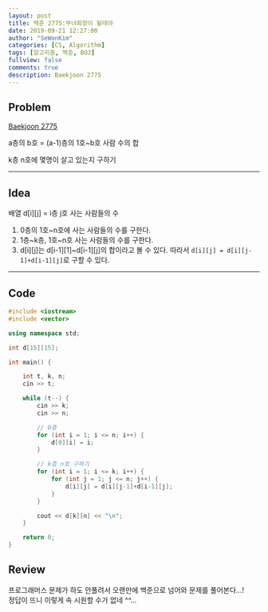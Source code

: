 ```yaml
---
layout: post
title: 백준 2775:부녀회장이 될테야
date: 2019-09-21 12:27:00
author: "SeWonKim"
categories: [CS, Algorithm]
tags: [알고리즘, 백준, BOJ]
fullview: false
comments: true
description: Baekjoon 2775
---
```


## Problem

[Baekjoon 2775](https://www.acmicpc.net/problem/2775)

a층의 b호 = (a-1)층의 1호~b호 사람 수의 합

k층 n호에 몇명이 살고 있는지 구하기

---

## Idea

배열 d[i][j] = i층 j호 사는 사람들의 수

1. 0층의 1호~n호에 사는 사람들의 수를 구한다.
2. 1층~k층, 1호~n호 사는 사람들의 수를 구한다.
3. d[i][j]는 d[i-1][1]~d[i-1][j]의 합이라고 볼 수 있다. 따라서 `d[i][j] = d[i][j-1]+d[i-1][j]`로 구할 수 있다.

---

## Code

```cpp
#include <iostream>
#include <vector>

using namespace std;

int d[15][15];

int main() {

	int t, k, n;
	cin >> t;

	while (t--) {
		cin >> k;
		cin >> n;

		// 0층
		for (int i = 1; i <= n; i++) {
			d[0][i] = i;
		}

		// k층 n호 구하기
		for (int i = 1; i <= k; i++) {
			for (int j = 1; j <= n; j++) {
				d[i][j] = d[i][j-1]+d[i-1][j];
			}
		}

		cout << d[k][n] << "\n";
	}

	return 0;
}

```

## Review

프로그래머스 문제가 하도 안풀려서 오랜만에 백준으로 넘어와 문제를 풀어본다...!  
정답이 뜨니 이렇게 속 시원할 수가 없네 ^^...
